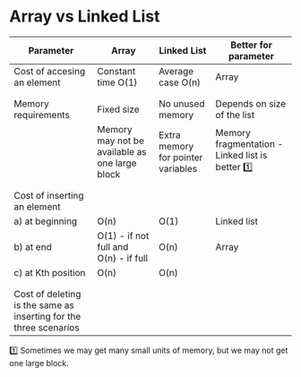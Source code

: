 # Array vs Linked List

| Parameter			| Array		    | Linked List	| Better for parameter|
| ------------- 	| ------------- | ------------- | ------------- |
| Cost of accesing an element | Constant time O(1) | Average case O(n) | Array |
|					|				|				|				|
|  					|  				| 				| 				|
| Memory requirements | Fixed size | No unused memory | Depends on size of the list	| 
|| Memory may not be available as one large block| Extra memory for pointer variables | Memory fragmentation - Linked list is better :one:|
|  					|  				| 				| 				|
|  					|  				| 				| 				|
| Cost of inserting an element 		|  				| 				| 				|
| a) at beginning	| O(n)			| O(1)			| Linked list	|
| b) at end			| O(1) - if not full and O(n) - if full	| O(n)	| Array |
| c) at Kth position | O(n)         | O(n) | |
|  					|  				| 				| 				|
|  					|  				| 				| 				|
| Cost of deleting is the same as inserting for the three scenarios | | |




:one: Sometimes we may get many small units of memory, but we may not get one large block.




